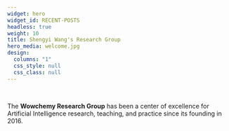 ```yaml
---
widget: hero
widget_id: RECENT-POSTS
headless: true
weight: 10
title: Shengyi Wang's Research Group
hero_media: welcome.jpg
design:
  columns: "1"
  css_style: null
  css_class: null
---
```


<br>

The **Wowchemy Research Group** has been a center of excellence for Artificial Intelligence research, teaching, and practice since its founding in 2016.

